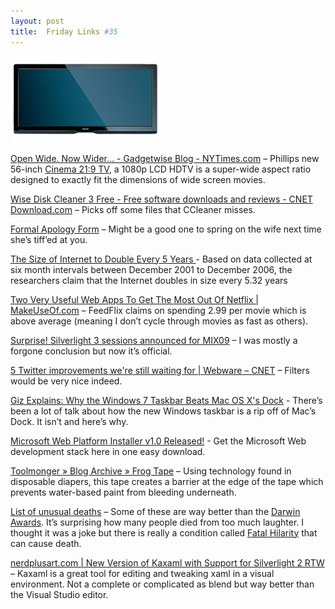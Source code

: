 ```yaml
---
layout: post
title:  Friday Links #35
---
```

[![image](/cdn/images/blog/FridayLinks35_10705/image_thumb.png)](/cdn/images/blog/FridayLinks35_10705/image.png)

[Open Wide. Now Wider… - Gadgetwise Blog - NYTimes.com](http://gadgetwise.blogs.nytimes.com/2009/01/16/open-wide-now-wider/) – Phillips new 56-inch [Cinema 21:9 TV](http://www.cinematicviewingexperience.com), a 1080p LCD HDTV is a super-wide aspect ratio designed to exactly fit the dimensions of wide screen movies.

[Wise Disk Cleaner 3 Free - Free software downloads and reviews - CNET Download.com](http://www.download.com/Wise-Disk-Cleaner-3-Free/3000-2086_4-10613345.html?tag=contentMain;contentBody&cdlPid=10997320) – Picks off some files that CCleaner misses.

[Formal Apology Form](http://www.stumbleupon.com/toolbar/#url=http%2525253A//loscuatroojos.com/wp-content/uploads/2008/05/formal-apology.jpg) – Might be a good one to spring on the wife next time she’s tiff’ed at you.

[The Size of Internet to Double Every 5 Years ](http://www.labnol.org/internet/internet-size-to-double-every-5-years/6569/)- Based on data collected at six month intervals between December 2001 to December 2006, the researchers claim that the Internet doubles in size every 5.32 years

[Two Very Useful Web Apps To Get The Most Out Of Netflix | MakeUseOf.com](http://www.makeuseof.com/tag/two-very-useful-web-apps-to-get-the-most-out-of-netflix/) – FeedFlix claims on spending 2.99 per movie which is above average (meaning I don’t cycle through movies as fast as others).

[Surprise! Silverlight 3 sessions announced for MIX09](http://adamkinney.com/blog/398/default.aspx) – I was mostly a forgone conclusion but now it’s official.

[5 Twitter improvements we're still waiting for | Webware – CNET](http://news.cnet.com/8301-17939_109-10145357-2.html?part=rss&subj=news&tag=2547-1_3-0-5) – Filters would be very nice indeed.

[Giz Explains: Why the Windows 7 Taskbar Beats Mac OS X's Dock](http://i.gizmodo.com/5131933/giz-explains-why-the-windows-7-taskbar-beats-mac-os-xs-dock) - There’s been a lot of talk about how the new Windows taskbar is a rip off of Mac’s Dock. It isn’t and here’s why.

[Microsoft Web Platform Installer v1.0 Released!](http://blogs.iis.net/bills/archive/2009/01/21/microsoft-web-platform-installer-v1-0-released.aspx) - Get the Microsoft Web development stack here in one easy download.

[Toolmonger » Blog Archive » Frog Tape](http://toolmonger.com/2009/01/22/frog-tape-diaper-technology-comes-to-painting/) – Using technology found in disposable diapers, this tape creates a barrier at the edge of the tape which prevents water-based paint from bleeding underneath.

[List of unusual deaths](http://en.wikipedia.org/wiki/List_of_unusual_deaths) – Some of these are way better than the [Darwin Awards](http://en.wikipedia.org/wiki/Darwin_Awards). It’s surprising how many people died from too much laughter. I thought it was a joke but there is really a condition called [Fatal Hilarity](http://en.wikipedia.org/wiki/Fatal_hilarity) that can cause death.

[nerdplusart.com | New Version of Kaxaml with Support for Silverlight 2 RTW](http://blog.nerdplusart.com/archives/new-version-of-kaxaml-with-support-for-silverlight-2-rtw) – Kaxaml is a great tool for editing and tweaking xaml in a visual environment. Not a complete or complicated as blend but way better than the Visual Studio editor.
